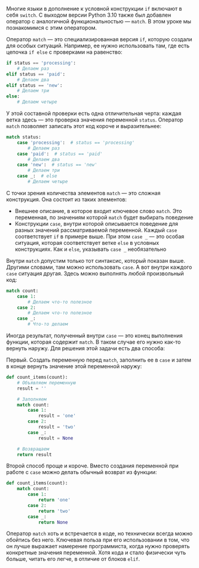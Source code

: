 
Многие языки в дополнение к условной конструкции `if` включают в себя `switch`. С выходом версии Python 3.10 также был добавлен оператор с аналогичной функциональностью — `match`. В этом уроке мы познакомимся с этим оператором.

Оператор `match` — это специализированная версия `if`, которую создали для особых ситуаций. Например, ее нужно использовать там, где есть цепочка `if else` с проверками на равенство:

```python
if status == 'processing':
    # Делаем раз
elif status == 'paid':
    # Делаем два
elif status == 'new':
    # Делаем три
else:
    # Делаем четыре
```

У этой составной проверки есть одна отличительная черта: каждая ветка здесь — это проверка значения переменной `status`. Оператор `match` позволяет записать этот код короче и выразительнее:

```python
match status:
    case 'processing':  # status == 'processing'
        # Делаем раз
    case 'paid':  # status == 'paid'
        # Делаем два
    case 'new':  # status == 'new'
        # Делаем три
    case _:  # else
        # Делаем четыре
```

С точки зрения количества элементов `match` — это сложная конструкция. Она состоит из таких элементов:

* Внешнее описание, в которое входит ключевое слово `match`. Это переменная, по значениям которой `match` будет выбирать поведение
* Конструкции `case`, внутри которой описывается поведение для разных значений рассматриваемой переменной. Каждый `case` соответствует `if` в примере выше. При этом `case _` — это особая ситуация, которая соответствует ветке `else` в условных конструкциях. Как и `else`, указывать `case _` необязательно

Внутри `match` допустим только тот синтаксис, который показан выше. Другими словами, там можно использовать `case`. А вот внутри каждого `case` ситуация другая. Здесь можно выполнять любой произвольный код:

```python
match count:
    case 1:
        # Делаем что-то полезное
    case 2:
        # Делаем что-то полезное
    case _:
        # Что-то делаем
```

Иногда результат, полученный внутри `case` — это конец выполнения функции, которая содержит `match`. В таком случае его нужно как-то вернуть наружу. Для решения этой задачи есть два способа:

Первый. Создать переменную перед `match`, заполнить ее в `case` и затем в конце вернуть значение этой переменной наружу:

```python
def count_items(count):
    # Объявляем переменную
    result = ''

    # Заполняем
    match count:
        case 1:
            result = 'one'
        case 2:
            result = 'two'
        case _:
            result = None

    # Возвращаем
    return result
```

Второй способ проще и короче. Вместо создания переменной при работе с `case` можно делать обычный возврат из функции:

```python
def count_items(count):
    match count:
        case 1:
            return 'one'
        case 2:
            return 'two'
        case _:
            return None
```

Оператор `match` хоть и встречается в коде, но технически всегда можно обойтись без него. Ключевая польза при его использовании в том, что он лучше выражает намерение программиста, когда нужно проверять конкретные значения переменной. Хотя кода и стало физически чуть больше, читать его легче, в отличие от блоков `elif`.
